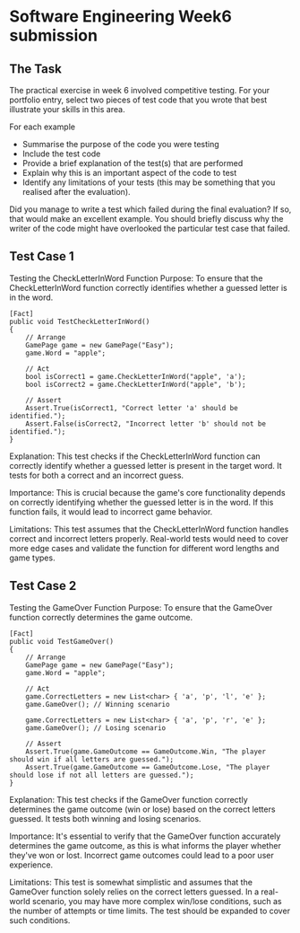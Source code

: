 # Software Engineering Week6 submission

## The Task

The practical exercise in week 6 involved competitive testing. For your portfolio entry,
select two pieces of test code that you wrote that best illustrate your skills in this
area.

For each example

* Summarise the purpose of the code you were testing
* Include the test code
* Provide a brief explanation of the test(s) that are performed
* Explain why this is an important aspect of the code to test
* Identify any limitations of your tests (this may be something that you realised after
  the evaluation).

Did you manage to write a test which failed during the final evaluation? If so, that would
make an excellent example. You should briefly discuss why the writer of the code might 
have overlooked the particular test case that failed.


## Test Case 1

Testing the CheckLetterInWord Function
Purpose: To ensure that the CheckLetterInWord function correctly identifies whether a guessed letter is in the word.

```
[Fact]
public void TestCheckLetterInWord()
{
    // Arrange
    GamePage game = new GamePage("Easy");
    game.Word = "apple";

    // Act
    bool isCorrect1 = game.CheckLetterInWord("apple", 'a');
    bool isCorrect2 = game.CheckLetterInWord("apple", 'b');

    // Assert
    Assert.True(isCorrect1, "Correct letter 'a' should be identified.");
    Assert.False(isCorrect2, "Incorrect letter 'b' should not be identified.");
}
```
Explanation: This test checks if the CheckLetterInWord function can correctly identify
whether a guessed letter is present in the target word. It tests for both a correct and an incorrect guess.

Importance: This is crucial because the game's core functionality depends on correctly identifying
whether the guessed letter is in the word. If this function fails, it would lead to incorrect game behavior.

Limitations: This test assumes that the CheckLetterInWord function handles correct and incorrect letters properly.
Real-world tests would need to cover more edge cases and validate the function for different word lengths and game types.


## Test Case 2

Testing the GameOver Function
Purpose: To ensure that the GameOver function correctly determines the game outcome.

```
[Fact]
public void TestGameOver()
{
    // Arrange
    GamePage game = new GamePage("Easy");
    game.Word = "apple";

    // Act
    game.CorrectLetters = new List<char> { 'a', 'p', 'l', 'e' };
    game.GameOver(); // Winning scenario

    game.CorrectLetters = new List<char> { 'a', 'p', 'r', 'e' };
    game.GameOver(); // Losing scenario

    // Assert
    Assert.True(game.GameOutcome == GameOutcome.Win, "The player should win if all letters are guessed.");
    Assert.True(game.GameOutcome == GameOutcome.Lose, "The player should lose if not all letters are guessed.");
}
```
Explanation: This test checks if the GameOver function correctly determines the game outcome (win or lose) based
on the correct letters guessed. It tests both winning and losing scenarios.

Importance: It's essential to verify that the GameOver function accurately determines the game outcome,
as this is what informs the player whether they've won or lost. Incorrect game outcomes could lead to a poor user experience.

Limitations: This test is somewhat simplistic and assumes that the GameOver function solely relies on the correct letters guessed.
In a real-world scenario, you may have more complex win/lose conditions, such as the number of attempts or time limits.
The test should be expanded to cover such conditions.